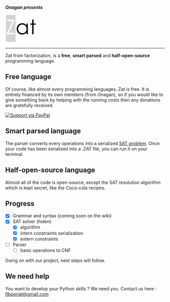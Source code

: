 ***Onagan presents***

<img src="./ressources/Logo.png" alt="Zat" width="100"/>

---

Zat from factorization, is a **free**, **smart parsed** and **half-open-source** programming language.
## Free language
Of course, like almost every programming languages, Zat is free. It is entirely financed by its own members (from Onagan), 
so if you would like to give something back by helping with the running costs then any donations are gratefully received.

[![Support via PayPal](https://cdn.rawgit.com/twolfson/paypal-github-button/1.0.0/dist/button.svg)](https://www.paypal.com/cgi-bin/webscr?cmd=_s-xclick&hosted_button_id=BLAC438EZTWLG&source=url)

## Smart parsed language
The parser converts every operations into a serialized [SAT problem](https://en.wikipedia.org/wiki/Boolean_satisfiability_problem).
Once your code has been serialized into a .ZAT file, you can run it on your terminal.
## Half-open-source language
Almost all of the code is open-source, except the SAT resolution algorithm which is kept secret, like the Coca-cola recipes.
## Progress
- [x] Grammar and syntax (coming soon on the wiki)
- [x] SAT solver (hiden)
    - [x] algorithm
    - [x] intern constraints serialization
    - [x] extern constraints
- [ ] Parser
    - [ ] basic operations to CNF
    
Going on with our project, next steps will follow.
    
## We need help
You want to develop your Python skills ? We need you. Contact us here : flbperiat@gmail.com
